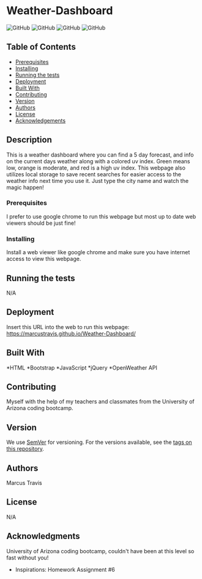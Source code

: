 # Weather-Dashboard

![GitHub](https://img.shields.io/github/repo-size/MarcusTravis/Weather-Dashboard?style=plastic) ![GitHub](https://img.shields.io/github/license/MarcusTravis/Weather-Dashboard?style=plastic) ![GitHub](https://img.shields.io/github/languages/top/MarcusTravis/Weather-Dashboard?style=plastic) ![GitHub](https://img.shields.io/github/followers/MarcusTravis?style=social)

## Table of Contents

* [Prerequisites](#prerequisites)
* [Installing](#Installing)
* [Running the tests](#running-the-tests)
* [Deployment](#deployment)
* [Built With](#built-with)
* [Contributing](#contributing)
* [Version](#version)
* [Authors](#authors)
* [License](#license)
* [Acknowledgements](#acknowledgements)

## Description

This is a weather dashboard where you can find a 5 day forecast, and info on the current days weather along with a colored uv index. Green means low, orange is moderate, and red is a high uv index. This webpage also utilizes local storage to save recent searches for easier access to the weather info next time you use it. Just type the city name and watch the magic happen! 

### Prerequisites

I prefer to use google chrome to run this webpage but most up to date web viewers should be just fine!

### Installing

Install a web viewer like google chrome and make sure you have internet access to view this webpage.


## Running the tests

N/A

## Deployment

Insert this URL into the web to run this webpage: https://marcustravis.github.io/Weather-Dashboard/

## Built With

*HTML
*Bootstrap
*JavaScript
*jQuery
*OpenWeather API

## Contributing

Myself with the help of my teachers and classmates from the University of Arizona coding bootcamp.

## Version

We use [SemVer](http://semver.org/) for versioning. For the versions available, see the [tags on this repository](https://github.com/your/project/tags). 

## Authors

Marcus Travis

## License

N/A

## Acknowledgments

University of Arizona coding bootcamp, couldn't have been at this level so fast without you!
* Inspirations: Homework Assignment #6
